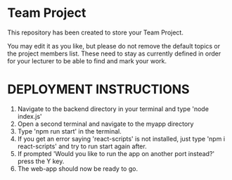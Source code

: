 # Team Project

This repository has been created to store your Team Project.

You may edit it as you like, but please do not remove the default topics or the project members list. These need to stay as currently defined in order for your lecturer to be able to find and mark your work.

# DEPLOYMENT INSTRUCTIONS
1. Navigate to the backend directory in your terminal and type 'node index.js'
2. Open a second terminal and navigate to the myapp directory
3. Type 'npm run start' in the terminal.
4. If you get an error saying 'react-scripts' is not installed, just type 'npm i react-scripts' and try to run start again after.
5. If prompted 'Would you like to run the app on another port instead?' press the Y key.
6. The web-app should now be ready to go.